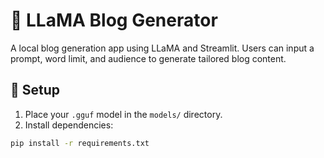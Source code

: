 # 📝 LLaMA Blog Generator

A local blog generation app using LLaMA and Streamlit. Users can input a prompt, word limit, and audience to generate tailored blog content.

## 🔧 Setup

1. Place your `.gguf` model in the `models/` directory.
2. Install dependencies:

```bash
pip install -r requirements.txt
